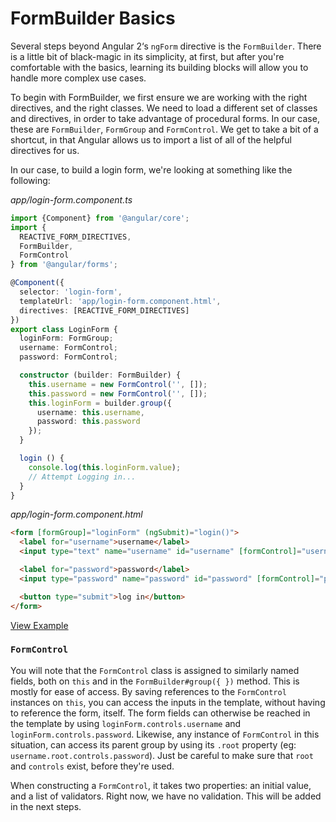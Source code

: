 # FormBuilder Basics

Several steps beyond Angular 2‘s `ngForm` directive is the `FormBuilder`. There is a little bit of black-magic in its simplicity, at first, but after you're comfortable with the basics, learning its building blocks will allow you to handle more complex use cases.

To begin with FormBuilder, we first ensure we are working with the right directives, and the right classes.
We need to load a different set of classes and directives, in order to take advantage of procedural forms.
In our case, these are `FormBuilder`, `FormGroup` and `FormControl`.
We get to take a bit of a shortcut, in that Angular allows us to import a list of all of the helpful directives for us.

In our case, to build a login form, we're looking at something like the following:

_app/login-form.component.ts_
```ts
import {Component} from '@angular/core';
import {
  REACTIVE_FORM_DIRECTIVES,
  FormBuilder,
  FormControl
} from '@angular/forms';

@Component({
  selector: 'login-form',
  templateUrl: 'app/login-form.component.html',
  directives: [REACTIVE_FORM_DIRECTIVES]
})
export class LoginForm {
  loginForm: FormGroup;
  username: FormControl;
  password: FormControl;

  constructor (builder: FormBuilder) {
    this.username = new FormControl('', []);
    this.password = new FormControl('', []);
    this.loginForm = builder.group({
      username: this.username,
      password: this.password
    });
  }

  login () {
    console.log(this.loginForm.value);
    // Attempt Logging in...
  }
}
```

_app/login-form.component.html_
```html
<form [formGroup]="loginForm" (ngSubmit)="login()">
  <label for="username">username</label>
  <input type="text" name="username" id="username" [formControl]="username">

  <label for="password">password</label>
  <input type="password" name="password" id="password" [formControl]="password">

  <button type="submit">log in</button>
</form>
```

[View Example](https://plnkr.co/edit/PiCgcL?p=preview)

### `FormControl`
You will note that the `FormControl` class is assigned to similarly named fields, both on `this` and in the `FormBuilder#group({ })` method.
This is mostly for ease of access.
By saving references to the `FormControl` instances on `this`, you can access the inputs in the template, without having to reference the form, itself.
The form fields can otherwise be reached in the template by using `loginForm.controls.username` and `loginForm.controls.password`.
Likewise, any instance of `FormControl` in this situation, can access its parent group by using its `.root` property (eg: `username.root.controls.password`).
Just be careful to make sure that `root` and `controls` exist, before they're used.

When constructing a `FormControl`, it takes two properties: an initial value, and a list of validators.
Right now, we have no validation. This will be added in the next steps.
